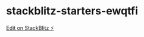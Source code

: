 # stackblitz-starters-ewqtfi

[Edit on StackBlitz ⚡️](https://stackblitz.com/edit/stackblitz-starters-ewqtfi)